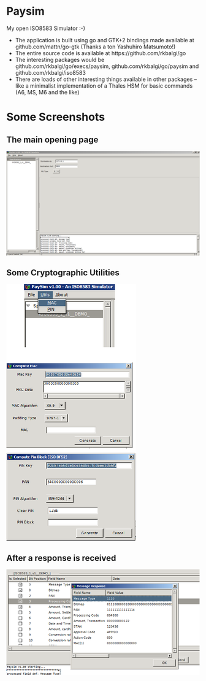 # Paysim
My open ISO8583 Simulator :-)

<ul>
<li>The application is built using go and GTK+2 bindings made available at github.com/mattn/go-gtk (Thanks a ton Yashuhiro Matsumoto!)</li>
<li>The entire source code is available at https://github.com/rkbalgi/go</li>
<li>The interesting packages would be github.com/rkbalgi/go/execs/paysim, github.com/rkbalgi/go/paysim and github.com/rkbalgi/iso8583</li>
<li>There are loads of other interesting things available in other packages – like a minimalist implementation of a Thales HSM for basic commands (A6, MS, M6 and the like)
</li>
</ul>


# Some Screenshots
## The main opening page
![](https://github.com/rkbalgi/github.io/blob/master/images_paysim/Paysim_MainScreen.png)
## Some Cryptographic Utilities
![](https://github.com/rkbalgi/github.io/blob/master/images_paysim/Paysim_Utils.png)
## After a response is received
![](https://github.com/rkbalgi/github.io/blob/master/images_paysim/Paysim_With_Response.png)

